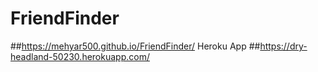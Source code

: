 # FriendFinder
##https://mehyar500.github.io/FriendFinder/
Heroku App
##https://dry-headland-50230.herokuapp.com/

